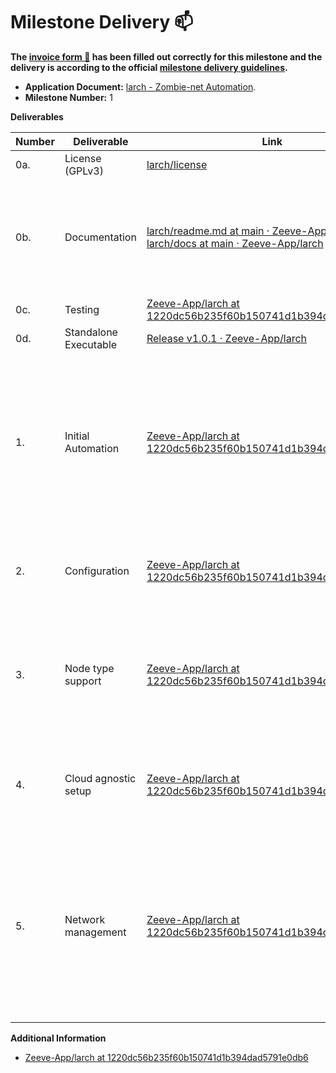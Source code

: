 # Milestone Delivery :mailbox:

**The [invoice form :pencil:](https://docs.google.com/forms/d/e/1FAIpQLSfmNYaoCgrxyhzgoKQ0ynQvnNRoTmgApz9NrMp-hd8mhIiO0A/viewform) has been filled out correctly for this milestone and the delivery is according to the official [milestone delivery guidelines](https://github.com/w3f/Grants-Program/blob/master/docs/Support%20Docs/milestone-deliverables-guidelines.md).**  

* **Application Document:** [larch - Zombie-net Automation](https://github.com/w3f/Grants-Program/blob/master/applications/Zeeve_Parachain_deployment_zoombienet_testing_automation.md).
* **Milestone Number:** 1

**Deliverables**


| Number | Deliverable | Link | Notes |
| ------------- | ------------- | ------------- |------------- |
| 0a. | License (GPLv3) |[larch/license](https://github.com/Zeeve-App/larch/blob/1220dc56b235f60b150741d1b394dad5791e0db6/license)| ...| 
| 0b.  | Documentation | [larch/readme.md at main · Zeeve-App/larch](https://github.com/Zeeve-App/larch/blob/1220dc56b235f60b150741d1b394dad5791e0db6/readme.md) [larch/docs at main · Zeeve-App/larch](https://github.com/Zeeve-App/larch/blob/1220dc56b235f60b150741d1b394dad5791e0db6/docs/index.md) | Additionally docs are provided in the Larch application for users to understand usage and features | 
| 0c. | Testing | [Zeeve-App/larch at 1220dc56b235f60b150741d1b394dad5791e0db6](https://github.com/Zeeve-App/larch/tree/1220dc56b235f60b150741d1b394dad5791e0db6) | ... |
| 0d. | Standalone Executable | [Release v1.0.1 · Zeeve-App/larch](https://github.com/Zeeve-App/larch/releases/tag/v1.0.1) | ... |
| 1. | Initial Automation | [Zeeve-App/larch at 1220dc56b235f60b150741d1b394dad5791e0db6](https://github.com/Zeeve-App/larch/tree/1220dc56b235f60b150741d1b394dad5791e0db6) | The network launch from network template will automatically download the supported Zombienet executable and start the network creation process |
| 2. | Configuration | [Zeeve-App/larch at 1220dc56b235f60b150741d1b394dad5791e0db6](https://github.com/Zeeve-App/larch/tree/1220dc56b235f60b150741d1b394dad5791e0db6) | Network configuration can be done using create template feature |
| 3. | Node type support | [Zeeve-App/larch at 1220dc56b235f60b150741d1b394dad5791e0db6](https://github.com/Zeeve-App/larch/tree/1220dc56b235f60b150741d1b394dad5791e0db6) | Multiple nodes types can configured (templates) and can be created during network launch |
| 4. | Cloud agnostic setup | [Zeeve-App/larch at 1220dc56b235f60b150741d1b394dad5791e0db6](https://github.com/Zeeve-App/larch/tree/1220dc56b235f60b150741d1b394dad5791e0db6) | The service can be executed on any instance where Zombienet can run |
| 5. | Network management  | [Zeeve-App/larch at 1220dc56b235f60b150741d1b394dad5791e0db6](https://github.com/Zeeve-App/larch/tree/1220dc56b235f60b150741d1b394dad5791e0db6) | Network management can be done from Larch application like Network execution info, delete network, etc. and template management like cloning config, adding, deletion, etc. |

**Additional Information**

- [Zeeve-App/larch at 1220dc56b235f60b150741d1b394dad5791e0db6](https://github.com/Zeeve-App/larch/tree/1220dc56b235f60b150741d1b394dad5791e0db6)